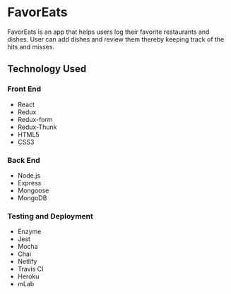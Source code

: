 # FavorEats
FavorEats is an app that helps users log their favorite restaurants and dishes. User can add dishes and review them thereby
keeping track of the hits and misses.

## Technology Used

### Front End
- React
- Redux
- Redux-form
- Redux-Thunk
- HTML5
- CSS3

### Back End
- Node.js
- Express
- Mongoose
- MongoDB

### Testing and Deployment

- Enzyme
- Jest
- Mocha
- Chai
- Netlify
- Travis CI
- Heroku
- mLab
